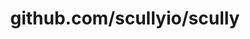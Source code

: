 ---
layout: post
title: github.com/scullyio/scully
categories: link
tags: [انگلیسی, گیت‌هاب, برنامه‌نویسی]
---